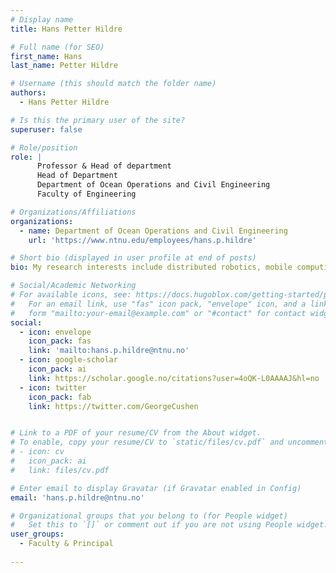 ```yaml
---
# Display name
title: Hans Petter Hildre

# Full name (for SEO)
first_name: Hans
last_name: Petter Hildre

# Username (this should match the folder name)
authors:
  - Hans Petter Hildre

# Is this the primary user of the site?
superuser: false

# Role/position
role: |
      Professor & Head of department
      Head of Department
      Department of Ocean Operations and Civil Engineering
      Faculty of Engineering

# Organizations/Affiliations
organizations:
  - name: Department of Ocean Operations and Civil Engineering
    url: 'https://www.ntnu.edu/employees/hans.p.hildre'

# Short bio (displayed in user profile at end of posts)
bio: My research interests include distributed robotics, mobile computing and programmable matter.

# Social/Academic Networking
# For available icons, see: https://docs.hugoblox.com/getting-started/page-builder/#icons
#   For an email link, use "fas" icon pack, "envelope" icon, and a link in the
#   form "mailto:your-email@example.com" or "#contact" for contact widget.
social:
  - icon: envelope
    icon_pack: fas
    link: 'mailto:hans.p.hildre@ntnu.no'
  - icon: google-scholar
    icon_pack: ai
    link: https://scholar.google.no/citations?user=4oQK-L0AAAAJ&hl=no
  - icon: twitter
    icon_pack: fab
    link: https://twitter.com/GeorgeCushen


# Link to a PDF of your resume/CV from the About widget.
# To enable, copy your resume/CV to `static/files/cv.pdf` and uncomment the lines below.
# - icon: cv
#   icon_pack: ai
#   link: files/cv.pdf

# Enter email to display Gravatar (if Gravatar enabled in Config)
email: 'hans.p.hildre@ntnu.no'

# Organizational groups that you belong to (for People widget)
#   Set this to `[]` or comment out if you are not using People widget.
user_groups:
  - Faculty & Principal
  
---
```


